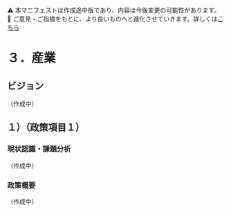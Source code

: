 ⚠️ 本マニフェストは作成途中版であり、内容は今後変更の可能性があります。  
💬 ご意見・ご指摘をもとに、より良いものへと進化させていきます。詳しくは[こちら](README.md#このマニフェスト自身もみんなの知恵を集めて改善していきます)

# ３．産業

## ビジョン

（作成中）

## １）（政策項目１）

### 現状認識・課題分析

（作成中）

### 政策概要

（作成中）
